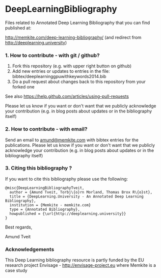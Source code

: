 DeepLearningBibliography
========================

Files related to Annotated Deep Learning Bibliography that you can find published at:

http://memkite.com/deep-learning-bibliography/ (and redirect from http://deeplearning.university)

### 1. How to contribute - with git / github?

  1. Fork this repository (e.g. with upper right button on github)
  2. Add new entries or updates to entries in the file: bibtex/deeplearninggpuwithkeywords2014.bib
  3. Do a pull request about changes back to this repository from your forked one

See also https://help.github.com/articles/using-pull-requests

Please let us know if you want or don't want that we publicly acknowledge your contribution (e.g. in blog posts about updates or in the bibliography itself)

### 2. How to contribute - with email?

Send an email to amund@memkite.com with bibtex entries for the publications. Please let us know if you want or don't want that we publicly acknowledge your contribution (e.g. in blog posts about updates or in the bibliography itself)

### 3. Citing this bibliography ?

If you want to cite this bibliography please use the following:

```
@misc{DeepLearningBibliographyTveit,
  author = {Amund Tveit, Torbj\{o}rn Morland, Thomas Brox R\{o}st},
  title = {DeepLearning.University - An Annotated Deep Learning Bibliography},
  institution = {Memkite - memkite.com}
  type = {Annotated Bibliography},
  howpublished = {\url{http://deeplearning.university}}
}
```



Best regards,

Amund Tveit

### Acknowledgements
This Deep Learning bibliography resource is partly funded by the EU research project Envisage - http://envisage-project.eu where Memkite is a case study


